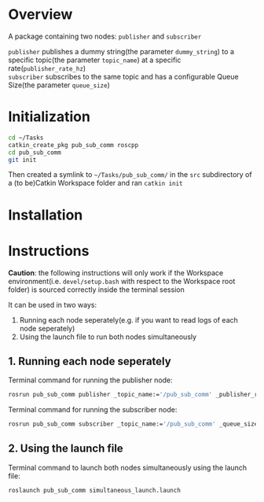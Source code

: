 # Overview

A package containing two nodes: `publisher` and `subscriber`

`publisher` publishes a dummy string(the parameter `dummy_string`) to a specific topic(the parameter `topic_name`) at a specific rate(`publisher_rate_hz`) \
`subscriber` subscribes to the same topic and has a configurable Queue Size(the parameter `queue_size`)

# Initialization

```bash
cd ~/Tasks
catkin_create_pkg pub_sub_comm roscpp
cd pub_sub_comm
git init
```

Then created a symlink to `~/Tasks/pub_sub_comm/` in the `src` subdirectory of a (to be)Catkin Workspace folder and ran `catkin init`

# Installation

<!-- TODO: Add installation instructions -->

# Instructions

**Caution**: the following instructions will only work if the Workspace environment(i.e. `devel/setup.bash` with respect to the Workspace root folder) is sourced correctly inside the terminal session

It can be used in two ways:

1. Running each node seperately(e.g. if you want to read logs of each node seperately)
2. Using the launch file to run both nodes simultaneously

## 1. Running each node seperately

Terminal command for running the publisher node:

```bash
rosrun pub_sub_comm publisher _topic_name:='/pub_sub_comm' _publisher_rate_hz:=1 _dummy_string:='Some dummy string here' _queue_size:=5
```

Terminal command for running the subscriber node:

```bash
rosrun pub_sub_comm subscriber _topic_name:='/pub_sub_comm' _queue_size:=5
```

## 2. Using the launch file

Terminal command to launch both nodes simultaneously using the launch file:

```bash
roslaunch pub_sub_comm simultaneous_launch.launch
```
